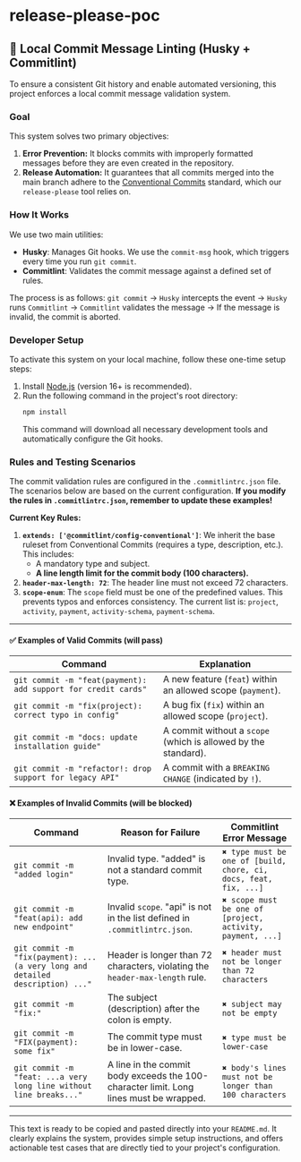# release-please-poc

## 💬 Local Commit Message Linting (Husky + Commitlint)

To ensure a consistent Git history and enable automated versioning, this project enforces a local commit message validation system.

### Goal

This system solves two primary objectives:
1.  **Error Prevention:** It blocks commits with improperly formatted messages before they are even created in the repository.
2.  **Release Automation:** It guarantees that all commits merged into the main branch adhere to the [Conventional Commits](https://www.conventionalcommits.org/) standard, which our `release-please` tool relies on.

### How It Works

We use two main utilities:
-   **Husky**: Manages Git hooks. We use the `commit-msg` hook, which triggers every time you run `git commit`.
-   **Commitlint**: Validates the commit message against a defined set of rules.

The process is as follows:
`git commit` -> `Husky` intercepts the event -> `Husky` runs `Commitlint` -> `Commitlint` validates the message -> If the message is invalid, the commit is aborted.

### Developer Setup

To activate this system on your local machine, follow these one-time setup steps:
1.  Install [Node.js](https://nodejs.org/) (version 16+ is recommended).
2.  Run the following command in the project's root directory:
    ```bash
    npm install
    ```
    This command will download all necessary development tools and automatically configure the Git hooks.

### Rules and Testing Scenarios

The commit validation rules are configured in the `.commitlintrc.json` file. The scenarios below are based on the current configuration. **If you modify the rules in `.commitlintrc.json`, remember to update these examples!**

**Current Key Rules:**
1.  **`extends: ['@commitlint/config-conventional']`**: We inherit the base ruleset from Conventional Commits (requires a type, description, etc.). This includes:
    *   A mandatory type and subject.
    *   **A line length limit for the commit body (100 characters).**
2.  **`header-max-length: 72`**: The header line must not exceed 72 characters.
3.  **`scope-enum`**: The `scope` field must be one of the predefined values. This prevents typos and enforces consistency. The current list is: `project`, `activity`, `payment`, `activity-schema`, `payment-schema`.

---

#### ✅ Examples of Valid Commits (will pass)

| Command                                                              | Explanation                                                                     |
| -------------------------------------------------------------------- | ------------------------------------------------------------------------------- |
| `git commit -m "feat(payment): add support for credit cards"`        | A new feature (`feat`) within an allowed scope (`payment`).                     |
| `git commit -m "fix(project): correct typo in config"`               | A bug fix (`fix`) within an allowed scope (`project`).                          |
| `git commit -m "docs: update installation guide"`                    | A commit without a `scope` (which is allowed by the standard).                  |
| `git commit -m "refactor!: drop support for legacy API"`             | A commit with a `BREAKING CHANGE` (indicated by `!`).                           |

#### ❌ Examples of Invalid Commits (will be blocked)

| Command                                                                | Reason for Failure                                                              | Commitlint Error Message                                                              |
| ---------------------------------------------------------------------- | ------------------------------------------------------------------------------- | ------------------------------------------------------------------------------------- |
| `git commit -m "added login"`                                          | Invalid type. "added" is not a standard commit type.                            | `✖ type must be one of [build, chore, ci, docs, feat, fix, ...]`                      |
| `git commit -m "feat(api): add new endpoint"`                          | Invalid `scope`. "api" is not in the list defined in `.commitlintrc.json`.      | `✖ scope must be one of [project, activity, payment, ...]`                            |
| `git commit -m "fix(payment): ... (a very long and detailed description) ..."` | Header is longer than 72 characters, violating the `header-max-length` rule.    | `✖ header must not be longer than 72 characters`                                      |
| `git commit -m "fix:"`                                                 | The subject (description) after the colon is empty.                             | `✖ subject may not be empty`                                                          |
| `git commit -m "FIX(payment): some fix"`                               | The commit type must be in lower-case.                                          | `✖ type must be lower-case`                                                           |
| `git commit -m "feat: ...a very long line without line breaks..."`     | A line in the commit body exceeds the 100-character limit. Long lines must be wrapped. | `✖ body's lines must not be longer than 100 characters`        |

---

This text is ready to be copied and pasted directly into your `README.md`. It clearly explains the system, provides simple setup instructions, and offers actionable test cases that are directly tied to your project's configuration.